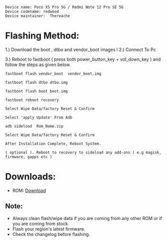```
Device name: Poco X5 Pro 5G / Redmi Note 12 Pro SE 5G
Device codename: redwood
Device maintainer:  Thereache
```

# Flashing Method:

1.) Download the boot , dtbo  and vendor_boot images  l
2.) Connect To Pc

3.) Reboot to fastboot  ( press  both power_button_key + vol_down_key ) and follow the steps as given below.

	fastboot flash vendor_boot  vendor_boot.img

	fastboot flash dtbo dtbo.img 

  	fastboot flash boot boot.img

	fastboot reboot recovery

	Select Wipe Data/factory Reset & Confirm

	Select 'apply Update' From Adb

	adb sideload  Rom_Name.zip

	Select Wipe Data/factory Reset & Confirm

	After Installation Complete, Reboot System.

	( optional ). Reboot to recovery to sideload any add-ons ( e.g magisk, firmware, gapps etc )

# Downloads:

* ROM: [Download](https://sourceforge.net/projects/pixelstar/files/redwood/)

## Note:

* Always clean flash/wipe data if you are coming from any other ROM or if you are coming from stock.
* Flash your region's latest firmware.
* Check the changelog before flashing.

